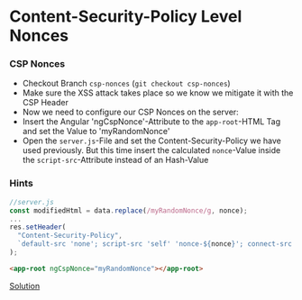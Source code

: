 # Content-Security-Policy Level Nonces

### CSP Nonces

- Checkout Branch `csp-nonces` (`git checkout csp-nonces`)
- Make sure the XSS attack takes place so we know we mitigate it with the CSP Header
- Now we need to configure our CSP Nonces on the server:
- Insert the Angular 'ngCspNonce'-Attribute to the `app-root`-HTML Tag and set the Value to 'myRandomNonce'
- Open the `server.js`-File and set the Content-Security-Policy we have used previously. But this time insert the calculated `nonce`-Value inside the `script-src`-Attribute instead of an Hash-Value

### Hints

```javascript
//server.js
const modifiedHtml = data.replace(/myRandomNonce/g, nonce);
...
res.setHeader(
  "Content-Security-Policy",
  `default-src 'none'; script-src 'self' 'nonce-${nonce}'; connect-src 'self' http://localhost:4730; img-src 'self'; style-src 'self' 'unsafe-inline';`
);
```

```html
<app-root ngCspNonce="myRandomNonce"></app-root>
```

[Solution](https://github.com/martinakraus/angular-security-2025/tree/csp-nonces-solution)
